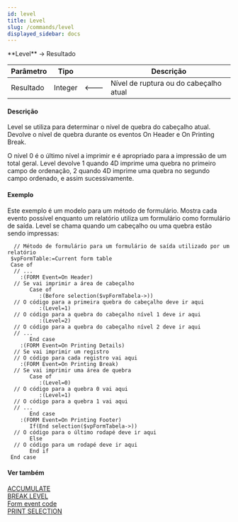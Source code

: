 ```yaml
---
id: level
title: Level
slug: /commands/level
displayed_sidebar: docs
---
```


<!--REF #_command_.Level.Syntax-->**Level**   -> Resultado<!-- END REF-->
<!--REF #_command_.Level.Params-->
| Parâmetro | Tipo |  | Descrição |
| --- | --- | --- | --- |
| Resultado | Integer | &#x1F850; | Nível de ruptura ou do cabeçalho atual |

<!-- END REF-->

#### Descrição 

<!--REF #_command_.Level.Summary-->Level  se utiliza para determinar o nível de quebra do cabeçalho atual.<!-- END REF--> Devolve o nível de quebra durante os eventos On Header e On Printing Break.

O nível 0 é o último nível a imprimir e é apropriado para a impressão de um total geral. Level  devolve 1 quando 4D imprime uma quebra no primeiro campo de ordenação, 2 quando 4D imprime uma quebra no segundo campo ordenado, e assim sucessivamente.

#### Exemplo 

Este exemplo é um modelo para um método de formulário. Mostra cada evento possível enquanto um relatório utiliza um formulário como formulário de saída. Level  se chama quando um cabeçalho ou uma quebra estão sendo impressas:

```4d
  // Método de formulário para um formulário de saída utilizado por um relatório
 $vpFormTable:=Current form table
 Case of
  // ...
    :(FORM Event=On Header)
  // Se vai imprimir a área de cabeçalho
       Case of
          :(Before selection($vpFormTabela->))
  // O código para a primeira quebra do cabeçalho deve ir aqui
          :(Level=1)
  // O código para a quebra do cabeçalho nível 1 deve ir aqui
          :(Level=2)
  // O código para a quebra do cabeçalho nível 2 deve ir aqui
  // ...
       End case
    :(FORM Event=On Printing Details)
  // Se vai imprimir um registro
  // O código para cada registro vai aqui
    :(FORM Event=On Printing Break)
  // Se vai imprimir uma área de quebra
       Case of
          :(Level=0)
  // O código para a quebra 0 vai aqui
          :(Level=1)
  // O código para a quebra 1 vai aqui
  // ...
       End case
    :(FORM Event=On Printing Footer)
       If(End selection($vpFormTabela->))
  // O código para o último rodapé deve ir aqui
       Else
  // O código para um rodapé deve ir aqui
       End if
 End case
```

#### Ver também 

[ACCUMULATE](accumulate.md)  
[BREAK LEVEL](break-level.md)  
[Form event code](form-event-code.md)  
[PRINT SELECTION](print-selection.md)  